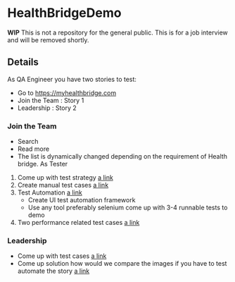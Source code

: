 # HealthBridgeDemo

**WIP** This is not a repository for the general public.  This is for a job interview and will be removed shortly.

## Details

As QA Engineer you have two stories to test:

* Go to  <https://myhealthbridge.com>
* Join the Team : Story 1
* Leadership : Story 2

### Join the Team

* Search
* Read more
* The list is dynamically changed depending on the requirement of Health bridge. As Tester

1. Come up with test strategy [a link](https://www.example.com/)
2. Create manual test cases [a link](https://www.example.com/)
3. Test Automation [a link](https://www.example.com/)
    * Create UI test automation framework
    * Use any tool preferably selenium come up with 3-4 runnable tests to demo
4. Two performance related test cases [a link](https://www.example.com/)

### Leadership

* Come up with test cases [a link](https://www.example.com/)
* Come up solution how would we compare the images if you have to test automate the story [a link](https://www.example.com/)

